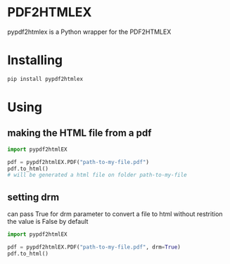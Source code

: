 # PDF2HTMLEX
pypdf2htmlex is a Python wrapper for the PDF2HTMLEX

# Installing
```bash
pip install pypdf2htmlex
```

# Using

## making the HTML file from a pdf
```python
import pypdf2htmlEX

pdf = pypdf2htmlEX.PDF("path-to-my-file.pdf")
pdf.to_html()
# will be generated a html file on folder path-to-my-file
```

## setting drm
can pass True for drm parameter to convert a file to html without restrition
the value is False by default

```python
import pypdf2htmlEX

pdf = pypdf2htmlEX.PDF("path-to-my-file.pdf", drm=True)
pdf.to_html()
```

